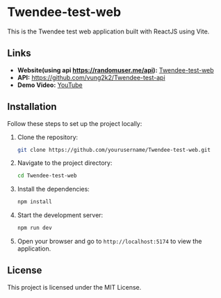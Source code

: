 # Twendee-test-web

This is the Twendee test web application built with ReactJS using Vite.

## Links

- **Website(using api https://randomuser.me/api):** [Twendee-test-web](https://twendee-test-web.vercel.app/)
- **API:** https://github.com/vung2k2/Twendee-test-api
- **Demo Video:** [YouTube](https://youtu.be/ayBZsHjYps0)

## Installation

Follow these steps to set up the project locally:

1. Clone the repository:

    ```sh
    git clone https://github.com/yourusername/Twendee-test-web.git
    ```

2. Navigate to the project directory:

    ```sh
    cd Twendee-test-web
    ```

3. Install the dependencies:

    ```sh
    npm install
    ```

4. Start the development server:

    ```sh
    npm run dev
    ```

5. Open your browser and go to `http://localhost:5174` to view the application.

## License

This project is licensed under the MIT License.
